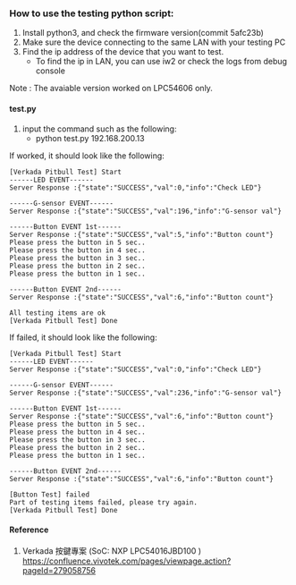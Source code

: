 ### How to use the testing python script:
1. Install python3, and check the firmware version(commit 5afc23b)
2. Make sure the device connecting to the same LAN with your testing PC
3. Find the ip address of the device that you want to test.
	- To find the ip in LAN, you can use iw2 or check the logs from debug console

Note : The avaiable version worked on LPC54606 only.

#### test.py
1. input the command such as the following:
	- python test.py 192.168.200.13

If worked, it should look like the following:
~~~
[Verkada Pitbull Test] Start
------LED EVENT------
Server Response :{"state":"SUCCESS","val":0,"info":"Check LED"}

------G-sensor EVENT------
Server Response :{"state":"SUCCESS","val":196,"info":"G-sensor val"}

------Button EVENT 1st------
Server Response :{"state":"SUCCESS","val":5,"info":"Button count"}
Please press the button in 5 sec..
Please press the button in 4 sec..
Please press the button in 3 sec..
Please press the button in 2 sec..
Please press the button in 1 sec..

------Button EVENT 2nd------
Server Response :{"state":"SUCCESS","val":6,"info":"Button count"}

All testing items are ok
[Verkada Pitbull Test] Done
~~~

If failed, it should look like the following:
~~~
[Verkada Pitbull Test] Start
------LED EVENT------
Server Response :{"state":"SUCCESS","val":0,"info":"Check LED"}

------G-sensor EVENT------
Server Response :{"state":"SUCCESS","val":236,"info":"G-sensor val"}

------Button EVENT 1st------
Server Response :{"state":"SUCCESS","val":6,"info":"Button count"}
Please press the button in 5 sec..
Please press the button in 4 sec..
Please press the button in 3 sec..
Please press the button in 2 sec..
Please press the button in 1 sec..

------Button EVENT 2nd------
Server Response :{"state":"SUCCESS","val":6,"info":"Button count"}

[Button Test] failed
Part of testing items failed, please try again.
[Verkada Pitbull Test] Done
~~~


#### Reference
1. Verkada 按鍵專案 (SoC: NXP LPC54016JBD100 )
   https://confluence.vivotek.com/pages/viewpage.action?pageId=279058756